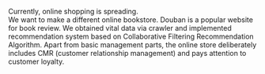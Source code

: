 Currently, online shopping is spreading.  
We want to make a different online bookstore. Douban is a popular website for book review. We obtained vital data via crawler and implemented recommendation system based on Collaborative Filtering Recommendation Algorithm. Apart from basic management parts, the online store deliberately includes CMR (customer relationship management) and pays attention to customer loyalty.